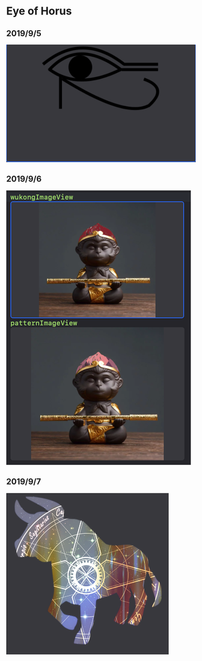 # Eye of Horus

## 2019/9/5
![image](https://github.com/chiron-wang/Peter13/blob/exercise/BlogImage/Playground/eye.png)

## 2019/9/6
![image](https://github.com/chiron-wang/Peter13/blob/exercise/BlogImage/Playground/Wukong.png)

## 2019/9/7
![image](https://github.com/chiron-wang/Peter13/blob/exercise/BlogImage/Playground/taurusImage3.png)
